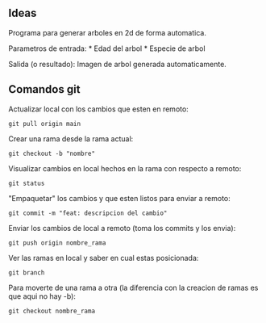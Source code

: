 <h2>Ideas</h2>

Programa para generar arboles en 2d de forma automatica.

Parametros de entrada:
    * Edad del arbol
    * Especie de arbol

Salida (o resultado):
    Imagen de arbol generada automaticamente.

<h2>Comandos git</h2>

Actualizar local con los cambios que esten en remoto:
<pre><code>git pull origin main
</code></pre>

Crear una rama desde la rama actual:
<pre><code>git checkout -b "nombre"
</code></pre>

Visualizar cambios en local hechos en la rama con respecto a remoto:
<pre><code>git status
</code></pre>

"Empaquetar" los cambios y que esten listos para enviar a remoto:
<pre><code>git commit -m "feat: descripcion del cambio"
</code></pre>

Enviar los cambios de local a remoto (toma los commits y los envia):
<pre><code>git push origin nombre_rama
</code></pre>

Ver las ramas en local y saber en cual estas posicionada:
<pre><code>git branch
</code></pre>

Para moverte de una rama a otra (la diferencia con la creacion de ramas es que aqui no hay -b):
<pre><code>git checkout nombre_rama
</code></pre>
